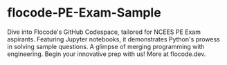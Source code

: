 # flocode-PE-Exam-Sample
Dive into Flocode's GitHub Codespace, tailored for NCEES PE Exam aspirants. Featuring Jupyter notebooks, it demonstrates Python's prowess in solving sample questions. A glimpse of merging programming with engineering. Begin your innovative prep with us! More at flocode.dev.
